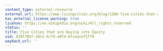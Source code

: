 ```yaml
---
content_type: external-resource
external_url: https://www.livingcities.org/blog/1208-five-cities-that-are-buying-into-equity
has_external_license_warning: true
license: https://en.wikipedia.org/wiki/All_rights_reserved
status: ''
title: Five Cities that are Buying into Equity
uid: 838f705f-38c2-4c70-a0f4-6fceacef5f70
wayback_url: ''
---
```


